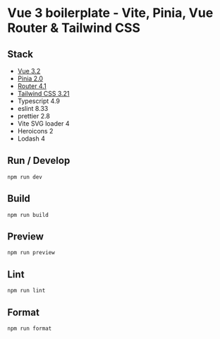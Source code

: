 # Vue 3 boilerplate - Vite, Pinia, Vue Router & Tailwind CSS

## Stack

- [Vue 3.2](https://vuejs.org/)
- [Pinia 2.0](https://pinia.vuejs.org/)
- [Router 4.1](https://router.vuejs.org/)
- [Tailwind CSS 3.21](https://tailwindcss.com/)
- Typescript 4.9
- eslint 8.33
- prettier 2.8
- Vite SVG loader 4
- Heroicons 2
- Lodash 4

## Run / Develop

```
npm run dev
```

## Build

```
npm run build
```

## Preview

```
npm run preview
```

## Lint

```
npm run lint
```

## Format

```
npm run format
```
